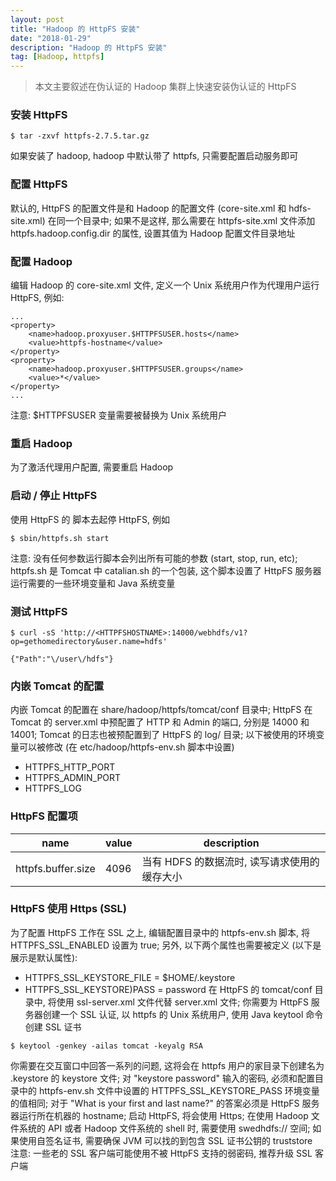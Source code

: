 ```yaml
---
layout: post
title: "Hadoop 的 HttpFS 安装"
date: "2018-01-29"
description: "Hadoop 的 HttpFS 安装"
tag: [Hadoop, httpfs]
---
```


> 本文主要叙述在伪认证的 Hadoop 集群上快速安装伪认证的 HttpFS  

### 安装 HttpFS
```
$ tar -zxvf httpfs-2.7.5.tar.gz
```
如果安装了 hadoop, hadoop 中默认带了 httpfs, 只需要配置启动服务即可

### 配置 HttpFS
默认的, HttpFS 的配置文件是和 Hadoop 的配置文件 (core-site.xml 和 hdfs-site.xml) 在同一个目录中; 如果不是这样, 那么需要在 httpfs-site.xml 文件添加 httpfs.hadoop.config.dir 的属性, 设置其值为 Hadoop 配置文件目录地址

### 配置 Hadoop
编辑 Hadoop 的 core-site.xml 文件, 定义一个 Unix 系统用户作为代理用户运行 HttpFS, 例如:
```
...
<property>
    <name>hadoop.proxyuser.$HTTPFSUSER.hosts</name>
    <value>httpfs-hostname</value>
</property>
<property>
    <name>hadoop.proxyuser.$HTTPFSUSER.groups</name>
    <value>*</value>
</property>
...
```
注意: $HTTPFSUSER 变量需要被替换为 Unix 系统用户

### 重启 Hadoop
为了激活代理用户配置, 需要重启 Hadoop

### 启动 / 停止 HttpFS
使用 HttpFS 的 脚本去起停 HttpFS, 例如
```
$ sbin/httpfs.sh start
```
注意: 没有任何参数运行脚本会列出所有可能的参数 (start, stop, run, etc); httpfs.sh 是 Tomcat 中 catalian.sh 的一个包装, 这个脚本设置了 HttpFS 服务器运行需要的一些环境变量和 Java 系统变量

### 测试 HttpFS
```
$ curl -sS 'http://<HTTPFSHOSTNAME>:14000/webhdfs/v1?op=gethomedirectory&user.name=hdfs'

{"Path":"\/user\/hdfs"}
```

### 内嵌 Tomcat 的配置
内嵌 Tomcat 的配置在 share/hadoop/httpfs/tomcat/conf 目录中; HttpFS 在 Tomcat 的 server.xml 中预配置了 HTTP 和 Admin 的端口, 分别是 14000 和 14001; Tomcat 的日志也被预配置到了 HttpFS 的 log/ 目录; 以下被使用的环境变量可以被修改 (在 etc/hadoop/httpfs-env.sh 脚本中设置)
- HTTPFS_HTTP_PORT
- HTTPFS_ADMIN_PORT
- HTTPFS_LOG

### HttpFS 配置项
|name|value|description|
|-|-|-|
|httpfs.buffer.size|4096|当有 HDFS 的数据流时, 读写请求使用的缓存大小|

### HttpFS 使用 Https (SSL)
为了配置 HttpFS 工作在 SSL 之上, 编辑配置目录中的 httpfs-env.sh 脚本, 将 HTTPFS_SSL_ENABLED 设置为 true; 另外, 以下两个属性也需要被定义 (以下是展示是默认属性):  
- HTTPFS_SSL_KEYSTORE_FILE = $HOME/.keystore
- HTTPFS_SSL_KEYSTORE)PASS = password
在 HttpFS 的 tomcat/conf 目录中, 将使用 ssl-server.xml 文件代替 server.xml 文件; 你需要为 HttpFS 服务器创建一个 SSL 认证, 以 httpfs 的 Unix 系统用户, 使用 Java keytool 命令创建 SSL 证书
```
$ keytool -genkey -ailas tomcat -keyalg RSA
```
你需要在交互窗口中回答一系列的问题, 这将会在 httpfs 用户的家目录下创建名为 .keystore 的 keystore 文件; 对 "keystore password" 输入的密码, 必须和配置目录中的 httpfs-env.sh 文件中设置的 HTTPFS_SSL_KEYSTORE_PASS 环境变量的值相同; 对于 "What is your first and last name?" 的答案必须是 HttpFS 服务器运行所在机器的 hostname; 启动 HttpFS, 将会使用 Https; 在使用 Hadoop 文件系统的 API 或者 Hadoop 文件系统的 shell 时, 需要使用 swedhdfs:// 空间; 如果使用自签名证书, 需要确保 JVM 可以找的到包含 SSL 证书公钥的 truststore  
注意: 一些老的 SSL 客户端可能使用不被 HttpFS 支持的弱密码, 推荐升级 SSL 客户端
